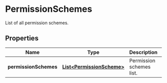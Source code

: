 

# PermissionSchemes

List of all permission schemes.

## Properties

| Name | Type | Description | Notes |
|------------ | ------------- | ------------- | -------------|
|**permissionSchemes** | [**List&lt;PermissionScheme&gt;**](PermissionScheme.md) | Permission schemes list. |  [optional] [readonly] |



